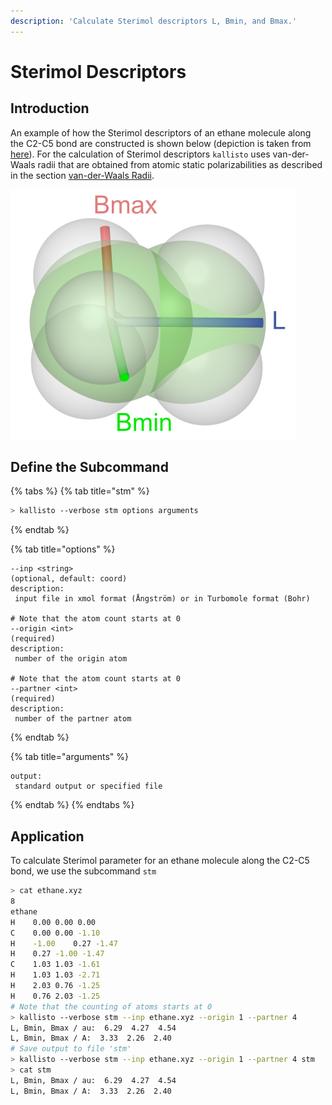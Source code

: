 ```yaml
---
description: 'Calculate Sterimol descriptors L, Bmin, and Bmax.'
---
```


# Sterimol Descriptors

## Introduction

An example of how the Sterimol descriptors of an ethane molecule along the C2-C5 bond are constructed is shown below \(depiction is taken from [here](https://github.com/bobbypaton/DBSTEP)\). For the calculation of Sterimol descriptors `kallisto` uses van-der-Waals radii that are obtained from atomic static polarizabilities as described in the section [van-der-Waals Radii](https://app.gitbook.com/@ehjc/s/kallisto/~/drafts/-MRAfxINKqRBUyA1POhp/features/vdw).

![](../.gitbook/assets/sterimol_new.png)

## Define the Subcommand

{% tabs %}
{% tab title="stm" %}
```bash
> kallisto --verbose stm options arguments
```
{% endtab %}

{% tab title="options" %}
```markup
--inp <string> 
(optional, default: coord)
description: 
 input file in xmol format (Ångström) or in Turbomole format (Bohr)

# Note that the atom count starts at 0
--origin <int>
(required)
description:
 number of the origin atom

# Note that the atom count starts at 0
--partner <int>
(required)
description:
 number of the partner atom
```
{% endtab %}

{% tab title="arguments" %}
```text
output: 
 standard output or specified file
```
{% endtab %}
{% endtabs %}

## Application

To calculate Sterimol parameter for an ethane molecule along the C2-C5 bond, we use the subcommand `stm`

```bash
> cat ethane.xyz
8
ethane
H    0.00 0.00 0.00
C    0.00 0.00 -1.10
H    -1.00    0.27 -1.47
H    0.27 -1.00 -1.47
C    1.03 1.03 -1.61
H    1.03 1.03 -2.71
H    2.03 0.76 -1.25
H    0.76 2.03 -1.25
# Note that the counting of atoms starts at 0
> kallisto --verbose stm --inp ethane.xyz --origin 1 --partner 4
L, Bmin, Bmax / au:  6.29  4.27  4.54
L, Bmin, Bmax / A:  3.33  2.26  2.40
# Save output to file 'stm'
> kallisto --verbose stm --inp ethane.xyz --origin 1 --partner 4 stm
> cat stm
L, Bmin, Bmax / au:  6.29  4.27  4.54
L, Bmin, Bmax / A:  3.33  2.26  2.40
```

